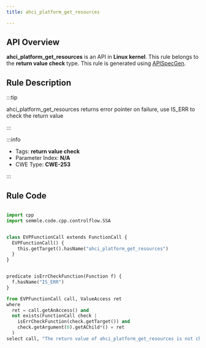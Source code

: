 ```yaml
---
title: ahci_platform_get_resources

---
```



## API Overview
**ahci_platform_get_resources** is an API in **Linux kernel**. This rule belongs to the **return value check** type. This rule is generated using [APISpecGen](../../tools/APISpecGen).
## Rule Description

:::tip

ahci_platform_get_resources returns error pointer on failure, use IS_ERR to check the return value

:::

:::info

- Tags: **return value check**
- Parameter Index: **N/A**
- CWE Type: **CWE-253**

:::

## Rule Code
```python

import cpp
import semmle.code.cpp.controlflow.SSA


class EVPFunctionCall extends FunctionCall {
  EVPFunctionCall() {
    this.getTarget().hasName("ahci_platform_get_resources")
  }
}


predicate isErrCheckFunction(Function f) {
  f.hasName("IS_ERR") 
}

from EVPFunctionCall call, ValueAccess ret
where
  ret = call.getAnAccess() and
  not exists(FunctionCall check |
    isErrCheckFunction(check.getTarget()) and
    check.getArgument(0).getAChild*() = ret
  )
select call, "The return value of ahci_platform_get_resources is not checked with IS_ERR."
    
```
